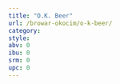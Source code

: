```yaml
---
title: "O.K. Beer"
url: /browar-okocim/o-k-beer/
category: 
style: 
abv: 0
ibu: 0
srm: 0
upc: 0
---
```



